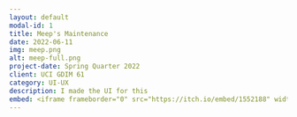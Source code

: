 ```yaml
---
layout: default
modal-id: 1
title: Meep's Maintenance
date: 2022-06-11
img: meep.png
alt: meep-full.png
project-date: Spring Quarter 2022
client: UCI GDIM 61
category: UI-UX
description: I made the UI for this
embed: <iframe frameborder="0" src="https://itch.io/embed/1552188" width="111" height="40"><a href="https://charliethecoder.itch.io/meeps-maintenance">Meep's Maintenance by CharlietheCoder, eiviy, namank100, ninjadare, El Estebann, JDioso17, MirrorCube, Zaney, Stratagist, Riifushi</a></iframe>
---
```

